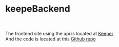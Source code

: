 # keepeBackend
<br/>
<br/>
The frontend site using the api is located at <a href = "https://masterchief164.github.io/keeper/">Keeper<a/>
<br> 
And the code is located at this <a href = "https://github.com/masterchief164/keeper/"/>Github repo <a/>

